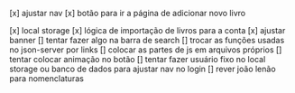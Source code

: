 [x] ajustar nav
[x] botão para ir a página de adicionar novo livro
<!-- [] tentar fazer html components como react (passando parâmetros) -->
[x] local storage
[x] lógica de importação de livros para a conta
[x] ajustar banner
[] tentar fazer algo na barra de search
[] trocar as funções usadas no json-server por links
[] colocar as partes de js em arquivos próprios
[] tentar colocar animação no botão
[] tentar fazer usuário fixo no local storage ou banco de dados para ajustar nav no login
[] rever joão lenão para nomenclaturas